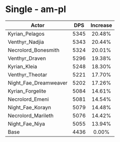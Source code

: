 # Single - am-pl
| Actor | DPS | Increase |
|---|:---:|:---:|
|Kyrian_Pelagos|5345|20.48%|
|Venthyr_Nadjia|5343|20.44%|
|Necrolord_Bonesmith|5324|20.01%|
|Venthyr_Draven|5296|19.38%|
|Kyrian_Kleia|5248|18.30%|
|Venthyr_Theotar|5221|17.70%|
|Night_Fae_Dreamweaver|5202|17.26%|
|Kyrian_Forgelite|5084|14.61%|
|Necrolord_Emeni|5081|14.54%|
|Night_Fae_Korayn|5079|14.48%|
|Necrolord_Marileth|5076|14.42%|
|Night_Fae_Niya|5055|13.94%|
|Base|4436|0.00%|
